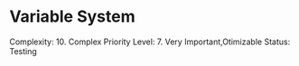# Variable System

Complexity: 10. Complex
Priority Level: 7. Very Important,Otimizable
Status: Testing


